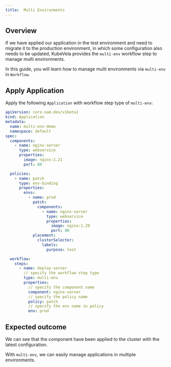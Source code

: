 ```yaml
---
title:  Multi Environments
---
```


## Overview

If we have applied our application in the test environment and need to migrate it to the production environment, in which some configuration also needs to be updated, KubeVela provides the `multi-env` workflow step to manage multi environments.

In this guide, you will learn how to manage multi environments via `multi-env` in `Workflow`.

## Apply Application

Apply the following `Application` with workflow step type of `multi-env`:


```yaml
apiVersion: core.oam.dev/v1beta1
kind: Application
metadata:
  name: multi-env-demo
  namespace: default
spec:
  components:
    - name: nginx-server
      type: webservice
      properties:
        image: nginx:1.21
        port: 80

  policies:
    - name: patch
      type: env-binding
      properties:
        envs:
          - name: prod
            patch:
              components:
                - name: nginx-server
                  type: webservice
                  properties:
                    image: nginx:1.20
                    port: 80
            placement:
              clusterSelector:
                labels:
                  purpose: test

  workflow:
    steps:
      - name: deploy-server
        // specify the workflow step type
        type: multi-env
        properties:
          // specify the component name
          component: nginx-server
          // specify the policy name
          policy: patch
          // specify the env name in policy
          env: prod
```

## Expected outcome

We can see that the component have been applied to the cluster with the latest configuration.

With `multi-env`, we can easily manage applications in multiple environments.
